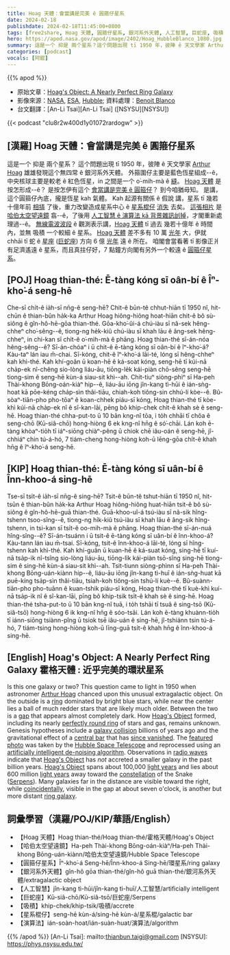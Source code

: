```yaml
---
title: Hoag 天體：會當講是完美 ê 圓箍仔星系
date: 2024-02-18
publishdate: 2024-02-18T11:45:00+0800
tags: [free2share, Hoag 天體, 圓箍仔星系, 銀河系外天體, 人工智慧, 巨蛇座, 吸積, 哈伯太空望遠鏡, 星系棍仔, 演算法]
hero: https://apod.nasa.gov/apod/image/2402/Hoag_HubbleBlanco_1080.jpg
summary: 這是一个 抑是 兩个星系？這个問題出現 tī 1950 年，彼陣 ê 天文學家 Arthur Hoag 雄雄發現這个無四常 ê 銀河系外天體。
categories: [podcast]
vocals: [阿錕]
---
```


{{% apod %}}

- 原始文章：[Hoag's Object: A Nearly Perfect Ring Galaxy](https://apod.nasa.gov/apod/ap240218.html)
- 影像來源：[NASA](https://www.nasa.gov/), [ESA](http://www.esa.int/), [Hubble](https://www.nasa.gov/mission_pages/hubble/main/index.html); 資料處理：[Benoit Blanco](https://www.astrobin.com/users/Ben_Allen/)
- 台文翻譯：[An-Li Tsai][An-Li Tsai] ([NSYSU][NSYSU])

{{< podcast "clu8r2w400d1y01072rardogw" >}}

## [漢羅] Hoag 天體：會當講是完美 ê 圓箍仔星系
這是一个 抑是 兩个星系？
這个問題出現 tī 1950 年，彼陣 ê 天文學家 [Arthur Hoag][Arthur Hoag] 雄雄發現這个無四常 ê 銀河系外天體。
外箍圍仔主要是藍色恆星組成--ê，中央核球主要是較老 ê 紅色恆星，in 之間是一个 o͘-mih-mà ê [縫][gap]。
[Hoag 天體][Hoag's Object 1] 是 按怎形成--ê？
是按怎伊有這个 [會當講是完美 ê 圓箍仔][perfectly round ring]？
到今咱猶毋知。
是講，這个圓箍仔內底，攏是恆星 kah 氣體。
Kah 起源有關係 ê 假說 講，星系 tī 幾若十億年前 [相挵][galaxy collision] 了後，重力改變造成星系中心 ê [星系棍仔][central bar] [消失][since vanished] 去矣。
[這張相片][featured photo] 是 [哈伯太空望遠鏡][Hubble Space Telescope] 翕--ê，了後用 [人工智慧 ê 演算法 kā 背景雜訊刣掉][artificially intelligent de-noising algorithm]，才閣重新處理過--ê。
[無線電波波段][radio waves] ê 觀測表示講，[Hoag 天體][Hoag's Object 2] tī 過去 幾若十億年 ê 時間內，並無 吸積 一个較細 ê 星系。
[Hoag 天體][Hoag's Object 3]  差不多有 10 萬 [光年][light years 1] 大，伊就 chhāi tī 蛇 ê [星座][constellation] ([巨蛇座][Serpens]) 方向 6 億 [光年][light years 2] 遠 ê 所在。
咱閣會當看著 tī 影像正爿有足濟遙遠 ê 星系，而且真拄仔好，7 點鐘方向閣有另外一个較遠 ê [圓箍仔星系][ring galaxy]。

## [POJ] Hoag thian-thé: Ē-tàng kóng sī oân-bí ê Îⁿ-kho͘-á seng-hē
Che-sī chi̍t-ê ia̍h-sī nn̄g-ê seng-hē?
Chit-ê būn-tê chhut-hiān tī 1950 nî, hit-chūn ê thian-bûn ha̍k-ka Arthur Hoag hiông-hiông hoat-hiān chit-ê bô sù-siông ê gîn-hô-hē-gōa thian-thé.
Gōa-kho͘-ûi-á chú-iàu sī nâ-sek hêng-chheⁿ cho͘-sêng--ê, tiong-ng he̍k-kiû chú-iàu sī khah lāu ê âng-sek hêng-chheⁿ, in chi-kan sī chi̍t-ê o͘-mih-mà ê phāng.
Hoag thian-thé sī-án-nóa hêng-sêng--ê?
Sī-án-chóaⁿ i ū chit-ê ē-tàng kóng sī oân-bí ê îⁿ-kho͘-á?
Kàu-taⁿ lán iau m̄-chai.
Sī-kóng, chit-ê îⁿ-kho͘-á lāi-té, lóng sī hêng-chheⁿ kah khì-thé.
Kah khí-goân ū koan-hē ê ká-soat kóng, seng-hē tī kúi-nā cha̍p-ek nî-chêng sio-lòng liáu-āu, tiōng-le̍k kái-piàn chō-sêng seng-hē tiong-sim ê seng-hē kùn-á siau-sit khì--ah.
Chit-tiuⁿ siòng-phìⁿ sī Ha-peh Thài-khong Bōng-oán-kiàⁿ hip--ê, liáu-āu iōng jîn-kang tì-hūi ê ián-sǹg-hoat kā pōe-kéng cha̍p-sìn thâi-tiāu, chiah-koh tiông-sin chhú-lí kòe--ê.
Bû-sòaⁿ-tiān-pho pho-tōaⁿ ê koan-chhek piáu-sī kóng, Hoag thian-thé tī kòe-khì kúi-nā cha̍p-ek nî ê sî-kan-lāi, pēng bô khip-chek chi̍t-ê khah sè ê seng-hē.
Hoag thian-thé chha-put-to ū 10 bān kng-nî tōa, i to̍h chhāi tī chôa ê seng-chō (Kū-siâ-chō) hong-hiòng 6 ek kng-nî hn̄g ê só͘-chāi.
Lán koh ē-tàng khòaⁿ-tio̍h tī iáⁿ-siōng chiàⁿ-pêng ū chiok chē iâu-oán ê seng-hē, jî-chhiáⁿ chin tú-á-hó, 7 tiám-cheng hong-hiòng koh-ū lēng-gōa chi̍t-ê khah hn̄g ê îⁿ-kho͘-á seng-hē.

## [KIP] Hoag thian-thé: Ē-tàng kóng sī uân-bí ê Înn-khoo-á sing-hē
Tse-sī tsi̍t-ê ia̍h-sī nn̄g-ê sing-hē?
Tsit-ê būn-tê tshut-hiān tī 1950 nî, hit-tsūn ê thian-bûn ha̍k-ka Arthur Hoag hiông-hiông huat-hiān tsit-ê bô sù-siông ê gîn-hô-hē-guā thian-thé.
Guā-khoo-uî-á tsú-iàu sī nâ-sik hîng-tshenn tsoo-sîng--ê, tiong-ng hi̍k-kiû tsú-iàu sī khah lāu ê âng-sik hîng-tshenn, in tsi-kan sī tsi̍t-ê oo-mih-mà ê phāng.
Hoag thian-thé sī-án-nuá hîng-sîng--ê?
Sī-án-tsuánn i ū tsit-ê ē-tàng kóng sī uân-bí ê înn-khoo-á?
Kàu-tann lán iau m̄-tsai.
Sī-kóng, tsit-ê înn-khoo-á lāi-té, lóng sī hîng-tshenn kah khì-thé.
Kah khí-guân ū kuan-hē ê ká-suat kóng, sing-hē tī kuí-nā tsa̍p-ik nî-tsîng sio-lòng liáu-āu, tiōng-li̍k kái-piàn tsō-sîng sing-hē tiong-sim ê sing-hē kùn-á siau-sit khì--ah.
Tsit-tiunn siòng-phìnn sī Ha-peh Thài-khong Bōng-uán-kiànn hip--ê, liáu-āu iōng jîn-kang tì-huī ê ián-sǹg-huat kā puē-kíng tsa̍p-sìn thâi-tiāu, tsiah-koh tiông-sin tshú-lí kuè--ê.
Bû-suànn-tiān-pho pho-tuānn ê kuan-tshik piáu-sī kóng, Hoag thian-thé tī kuè-khì kuí-nā tsa̍p-ik nî ê sî-kan-lāi, pīng bô khip-tsik tsi̍t-ê khah sè ê sing-hē.
Hoag thian-thé tsha-put-to ū 10 bān kng-nî tuā, i to̍h tshāi tī tsuâ ê sing-tsō (Kū-siâ-tsō) hong-hiòng 6 ik kng-nî hn̄g ê sóo-tsāi.
Lán koh ē-tàng khuànn-tio̍h tī iánn-siōng tsiànn-pîng ū tsiok tsē iâu-uán ê sing-hē, jî-tshiánn tsin tú-á-hó, 7 tiám-tsing hong-hiòng koh-ū līng-guā tsi̍t-ê khah hn̄g ê înn-khoo-á sing-hē.

## [English] Hoag's Object: A Nearly Perfect Ring Galaxy  霍格天體 : 近乎完美的環狀星系
Is this one galaxy or two?
This question came to light in 1950 when astronomer [Arthur Hoag][Arthur Hoag] chanced upon this unusual extragalactic object.
On the outside is a [ring][ring] dominated by bright blue stars, while near the center lies a ball of much redder stars that are likely much older.
Between the two is a [gap][gap] that appears almost completely dark.
How [Hoag's Object][Hoag's Object 1] formed, including its nearly [perfectly round ring][perfectly round ring] of stars and gas, remains unknown.
Genesis hypotheses include a [galaxy collision][galaxy collision] billions of years ago and the gravitational effect of a [central bar][central bar] that has [since vanished][since vanished].
The [featured photo][featured photo] was taken by the [Hubble Space Telescope][Hubble Space Telescope] and reprocessed using an [artificially intelligent de-noising algorithm][artificially intelligent de-noising algorithm].
Observations in [radio waves][radio waves] indicate that [Hoag's Object][Hoag's Object 2] has _not_ accreted a smaller galaxy in the past billion years.
[Hoag's Object][Hoag's Object 3] spans about 100,000 [light years][light years 1] and lies about 600 million [light years][light years 2] away toward the [constellation][constellation] of the Snake ([Serpens][Serpens]).
Many galaxies far in the distance are visible toward the right, while [coincidentally][coincidentally], visible in the gap at about seven o'clock, is another but more distant [ring galaxy][ring galaxy].

## 詞彙學習（漢羅/POJ/KIP/華語/English）
- 【Hoag 天體】Hoag thian-thé/Hoag thian-thé/霍格天體/Hoag's Object
- 【哈伯太空望遠鏡】Ha-peh Thài-khong Bōng-oán-kiàⁿ/Ha-peh Thài-khong Bōng-uán-kiànn/哈伯太空望遠鏡/Hubble Space Telescope
- 【圓箍仔星系】Îⁿ-kho͘-á Seng-hē/Înn-khoo-á Sing-hē/環星系/ring galaxy
- 【銀河系外天體】gîn-hô gōa thian-thé/gîn-hô guā thian-thé/銀河系外天體/extragalactic object
- 【人工智慧】jîn-kang tì-hūi/jîn-kang tì-huī/人工智慧/artificially intelligent
- 【巨蛇座】Kū-siâ-chō/Kū-siâ-tsō/巨蛇座/Serpens
- 【吸積】khip-chek/khip-tsik/吸積/accrete
- 【星系棍仔】seng-hē kùn-á/sing-hē kùn-á/星系棍/galactic bar
- 【演算法】ián-soàn-hoat/ián-suàn-huat/演算法/algorithm

{{% /apod %}}
[An-Li Tsai]: mailto:thianbun.taigi@gmail.com
[NSYSU]: https://phys.nsysu.edu.tw/

[copyright]: https://apod.nasa.gov/apod/fap/lib/about_apod.html#srapply
[License]: https://creativecommons.org/licenses/by/3.0/

[Arthur Hoag]:https://en.wikipedia.org/wiki/Arthur_Allen_Hoag
[ring]:https://apod.nasa.gov/apod/ap051022.html
[gap]:https://apod.nasa.gov/apod/ap040702.html
[Hoag's Object 1]:https://ui.adsabs.harvard.edu/abs/1990ApJ...348..448W/abstract
[perfectly round ring]:https://youtu.be/LvpCX89lHvU
[galaxy collision]:https://nedwww.ipac.caltech.edu/level5/Struck/frames.html
[central bar]:https://apod.nasa.gov/apod/ap080622.html
[since vanished]:https://ui.adsabs.harvard.edu/abs/2010CeMDA.108...23F/
[featured photo]:https://www.astrobin.com/skeebg/D/?nc=user
[Hubble Space Telescope]:https://apod.nasa.gov/apod/ap010806.html
[artificially intelligent de-noising algorithm]:https://en.wikipedia.org/wiki/Deep_Image_Prior
[radio waves]:https://science.nasa.gov/ems/05_radiowaves
[Hoag's Object 2]:https://ui.adsabs.harvard.edu/abs/2013MNRAS.435..475B/
[Hoag's Object 3]:https://en.wikipedia.org/wiki/Hoag%27s_Object
[light years 1]:https://chandra.harvard.edu/photo/cosmic_distance.html
[light years 2]:https://starchild.gsfc.nasa.gov/docs/StarChild/questions/question19.html
[constellation]:https://spaceplace.nasa.gov/constellations/
[Serpens]:https://en.wikipedia.org/wiki/Serpens_(constellation)
[coincidentally]:https://i.huffpost.com/gadgets/slideshows/252026/slide_252026_1551499_free.jpg
[ring galaxy]:https://apod.nasa.gov/apod/ap150419.html
